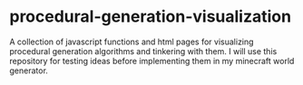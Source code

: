 # procedural-generation-visualization
A collection of javascript functions and html pages for visualizing procedural generation algorithms and tinkering with them. I will use this repository for testing ideas before implementing them in my minecraft world generator.
